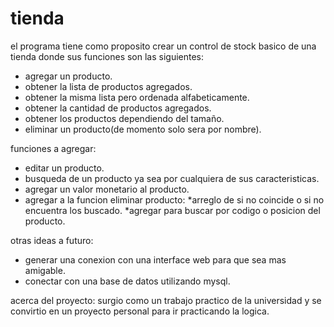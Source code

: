 # tienda
el programa tiene como proposito crear un control de stock 
basico de una tienda donde sus funciones son las siguientes:

- agregar un producto.
- obtener la lista de productos agregados.
- obtener la misma lista pero ordenada alfabeticamente.
- obtener la cantidad de productos agregados.
- obtener los productos dependiendo del tamaño.
- eliminar un producto(de momento solo sera por nombre).

funciones a agregar:
- editar un producto.
- busqueda de un producto ya sea por cualquiera de sus caracteristicas.
- agregar un valor monetario al producto.
- agregar a la funcion eliminar producto: 
  *arreglo de si no coincide o si no encuentra los buscado.
  *agregar para buscar por codigo o posicion del producto.

otras ideas a futuro:
- generar una conexion con una interface web para que sea mas amigable.
- conectar con una base de datos utilizando mysql.


acerca del proyecto:
surgio como un trabajo practico de la universidad y se convirtio en un proyecto personal para ir practicando la logica.
